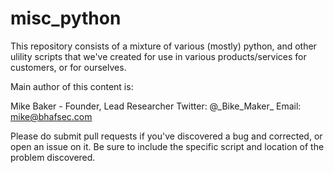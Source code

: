 # misc_python

This repository consists of a mixture of various (mostly) python, and other
ulility scripts that we've created for use in various products/services for
customers, or for ourselves.


Main author of this content is:

Mike Baker -  Founder, Lead Researcher
Twitter: @\_Bike\_Maker\_ 
Email: mike@bhafsec.com


Please do submit pull requests if you've discovered a bug and corrected, or 
open an issue on it.  Be sure to include the specific script and location of
the problem discovered.

